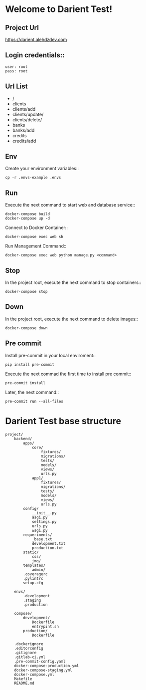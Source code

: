 Welcome to Darient Test!
==========================

Project Url
---

https://darient.alehdzdev.com

Login credentials::
---
    user: root
    pass: root

Url List
---
 - /
 - clients
 - clients/add
 - clients/update/<pk>
 - clients/delete/<pk>
 - banks
 - banks/add
 - credits
 - credits/add

Env
---

Create your environment variables::

    cp -r .envs-example .envs

Run
---

Execute the next command to start web and database service::

    docker-compose build
    docker-compose up -d


Connect to Docker Container::

    docker-compose exec web sh

Run Management Command::

    docker-compose exec web python manage.py <command>


Stop
----

In the project root, execute the next command to stop containers::

    docker-compose stop


Down
----

In the project root, execute the next command to delete images::

    docker-compose down


Pre commit
---
Install pre-commit in your local enviroment::

    pip install pre-commit

Execute the next commad the first time to install pre commit::

    pre-commit install

Later, the next command::

    pre-commit run --all-files

# Darient Test base structure

```
project/
    backend/
        apps/
            core/
                fixtures/
                migrations/
                tests/
                models/
                views/
                urls.py
            app1/
                fixtures/
                migrations/
                tests/
                models/
                views/
                urls.py
        config/
            __init__.py
            asgi.py
            settings.py
            urls.py
            wsgi.py
        requeriments/
            _base.txt
            development.txt
            production.txt
        static/
            css/
            img/
        templates/
            admin/
        .coveragerc
        .pylintrc
        setup.cfg

    envs/
        .development
        .staging
        .production

    compose/
        development/
            Dockerfile
            entrypint.sh
        production/
            Dockerfile

    .dockerignore
    .editorconfig
    .gitignore
    .gitlab-ci.yml
    .pre-commit-config.yaml
    docker-compose-production.yml
    docker-compose-staging.yml
    docker-compose.yml
    Makefile
    README.md
```
